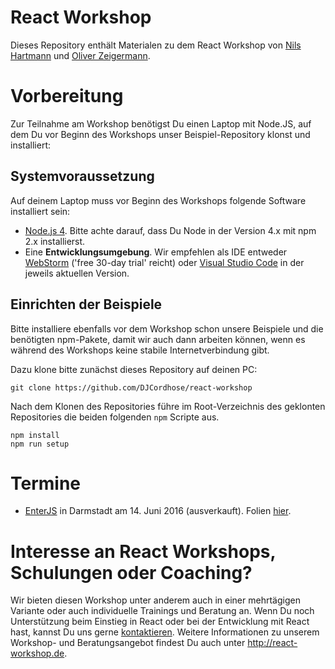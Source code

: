 # React Workshop

Dieses Repository enthält Materialen zu dem React Workshop von [Nils Hartmann](http://nilshartmann.net) und [Oliver Zeigermann](http://zeigermann.eu/).
# Vorbereitung

Zur Teilnahme am Workshop benötigst Du einen Laptop mit Node.JS, auf dem Du vor Beginn des Workshops unser Beispiel-Repository klonst und installiert: 

## Systemvoraussetzung

Auf deinem Laptop muss vor Beginn des Workshops folgende Software installiert sein:

* [Node.js 4](https://nodejs.org/en/download/). Bitte achte darauf, dass Du Node in der Version 4.x mit npm 2.x installierst.
* Eine **Entwicklungsumgebung**. Wir empfehlen als IDE entweder [WebStorm](https://www.jetbrains.com/webstorm/download/) ('free 30-day trial' reicht) oder [Visual Studio Code](https://code.visualstudio.com/Download) in der jeweils aktuellen Version. 


## Einrichten der Beispiele

Bitte installiere ebenfalls vor dem Workshop schon unsere Beispiele und die benötigten npm-Pakete, damit wir auch dann arbeiten können, wenn es während des Workshops keine stabile Internetverbindung gibt.

Dazu klone bitte zunächst dieses Repository auf deinen PC:

```
git clone https://github.com/DJCordhose/react-workshop
```

Nach dem Klonen des Repositories führe im Root-Verzeichnis des geklonten Repositories die beiden folgenden `npm` Scripte aus.   

```
npm install 
npm run setup
```

# Termine

* [EnterJS](https://www.enterjs.de/abstracts.html#worksop-react) in Darmstadt am 14. Juni 2016 (ausverkauft). Folien [hier](http://djcordhose.github.io/react-workshop/2016_enterjs.html#/).


# Interesse an React Workshops, Schulungen oder Coaching?

Wir bieten diesen Workshop unter anderem auch in einer mehrtägigen Variante oder auch individuelle Trainings und Beratung an.
Wenn Du noch Unterstützung beim Einstieg in React oder bei der Entwicklung mit React hast, kannst Du uns gerne [kontaktieren](autoren@reactbuch.de). Weitere Informationen zu unserem Workshop- und Beratungsangebot findest Du auch unter http://react-workshop.de.
 



